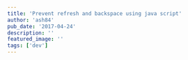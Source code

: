 ```yaml
---
title: 'Prevent refresh and backspace using java script'
author: 'ash84'
pub_date: '2017-04-24'
description: ''
featured_image: ''
tags: ['dev']
---
```


<script async src="//pagead2.googlesyndication.com/pagead/js/adsbygoogle.js"></script>
<!-- 페이지내_긴_배너 -->
<ins class="adsbygoogle"
     style="display:inline-block;width:728px;height:90px"
     data-ad-client="ca-pub-8699046198561974"
     data-ad-slot="5480877276"></ins>
<script>
(adsbygoogle = window.adsbygoogle || []).push({});
</script> 
<script src="https://gist.github.com/AhnSeongHyun/fcc65150dcf472861bc6.js"></script>



